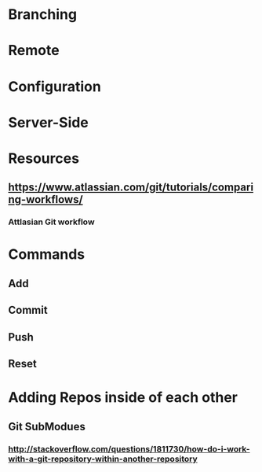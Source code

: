 # Branching
# Remote
# Configuration
# Server-Side
# Resources
## https://www.atlassian.com/git/tutorials/comparing-workflows/
### Attlasian Git workflow
# Commands
## Add
## Commit
## Push
## Reset
# Adding Repos inside of each other
## Git SubModues
### http://stackoverflow.com/questions/1811730/how-do-i-work-with-a-git-repository-within-another-repository
